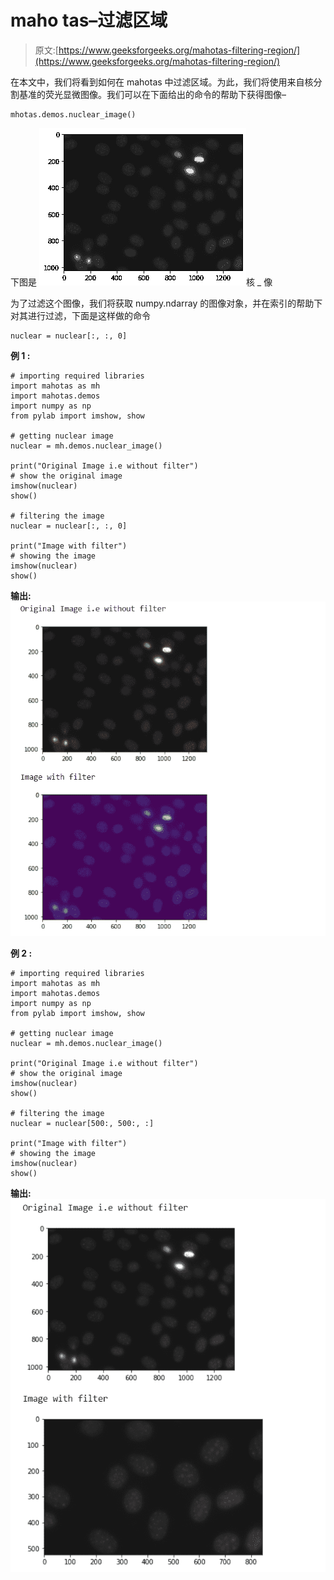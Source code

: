 # maho tas–过滤区域

> 原文:[https://www.geeksforgeeks.org/mahotas-filtering-region/](https://www.geeksforgeeks.org/mahotas-filtering-region/)

在本文中，我们将看到如何在 mahotas 中过滤区域。为此，我们将使用来自核分割基准的荧光显微图像。我们可以在下面给出的命令的帮助下获得图像–

```
mhotas.demos.nuclear_image()
```

下图是
![](img/2d9f2099be91821b3aa41b61a692af29.png)核 _ 像

为了过滤这个图像，我们将获取 numpy.ndarray 的图像对象，并在索引的帮助下对其进行过滤，下面是这样做的命令

```
nuclear = nuclear[:, :, 0]
```

**例 1 :**

```
# importing required libraries
import mahotas as mh
import mahotas.demos
import numpy as np
from pylab import imshow, show

# getting nuclear image
nuclear = mh.demos.nuclear_image()

print("Original Image i.e without filter")
# show the original image
imshow(nuclear)
show()

# filtering the image
nuclear = nuclear[:, :, 0]

print("Image with filter")
# showing the image
imshow(nuclear)
show()
```

**输出:**
![](img/81fe52e8fa7bbb71d5408c4fe0b1d72a.png)

**例 2 :**

```
# importing required libraries
import mahotas as mh
import mahotas.demos
import numpy as np
from pylab import imshow, show

# getting nuclear image
nuclear = mh.demos.nuclear_image()

print("Original Image i.e without filter")
# show the original image
imshow(nuclear)
show()

# filtering the image
nuclear = nuclear[500:, 500:, :]

print("Image with filter")
# showing the image
imshow(nuclear)
show()
```

**输出:**
![](img/4be2c66974db5a5ca754b14df8d9a8b8.png)